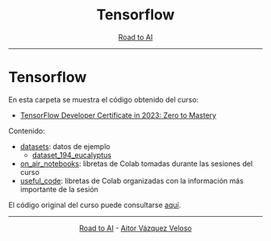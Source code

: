<center>

# **Tensorflow**

</center>
<center>

[Road to AI](https://github.com/aitorvv96/road_to_AI)

</center>

---

# Tensorflow
  
En esta carpeta se muestra el código obtenido del curso:  
* [TensorFlow Developer Certificate in 2023: Zero to Mastery](https://www.udemy.com/course/tensorflow-developer-certificate-machine-learning-zero-to-mastery/)

Contenido:
* [datasets](https://github.com/aitorvv96/road_to_AI/tree/main/Tensorflow/Zero_to_Mastery/datasets): datos de ejemplo
	- [dataset_194_eucalyptus](https://www.kaggle.com/datasets/ishadss/eucalyptus)
* [on_air_notebooks](https://github.com/aitorvv96/road_to_AI/tree/main/Tensorflow/Zero_to_Mastery/on_air_notebooks): libretas de Colab tomadas durante las sesiones del curso
* [useful_code](https://github.com/aitorvv96/road_to_AI/tree/main/Tensorflow/Zero_to_Mastery/useful_code): libretas de Colab organizadas con la información más importante de la sesión

El código original del curso puede consultarse [aquí](https://github.com/aitorvv96/tensorflow-deep-learning).

---
<center>

[Road to AI](https://github.com/aitorvv96/road_to_AI) - [Aitor Vázquez Veloso](https://www.linkedin.com/in/aitorvazquezveloso)

</center>
